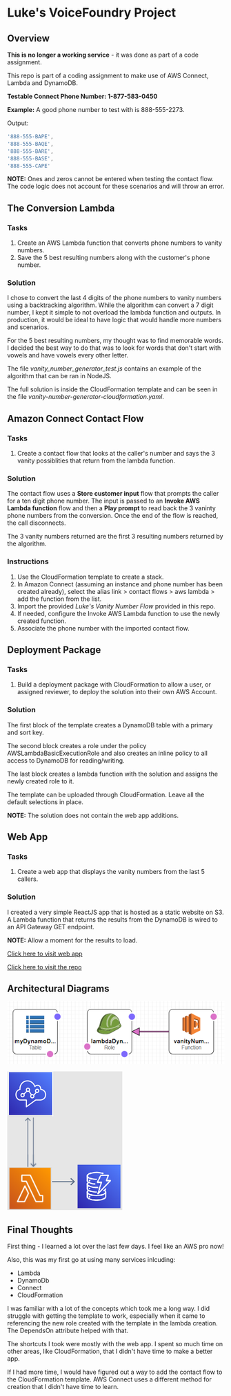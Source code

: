 # Luke's VoiceFoundry Project
## Overview

**This is no longer a working service** - it was done as part of a code assignment.

This repo is part of a coding assignment to make use of AWS Connect, Lambda and DynamoDB.

**Testable Connect Phone Number: 1-877-583-0450**

**Example:** A good phone number to test with is 888-555-2273.

Output:
```javascript
'888-555-BAPE',
'888-555-BAQE',
'888-555-BARE',
'888-555-BASE',
'888-555-CAPE'
```

**NOTE:** Ones and zeros cannot be entered when testing the contact flow. The 
code logic does not account for these scenarios and will throw an error.

## The Conversion Lambda
### Tasks
1. Create an AWS Lambda function that converts phone numbers to vanity numbers.
2. Save the 5 best resulting numbers along with the customer's
phone number.

### Solution
I chose to convert the last 4 digits of the phone numbers to vanity numbers 
using a backtracking algorithm. While the algorithm can convert a 7 digit
number, I kept it simple to not overload the lambda function and outputs.
In production, it would be ideal to have logic that would handle more numbers
and scenarios. 

For the 5 best resulting numbers, my thought was to find memorable words.
I decided the best way to do that was to look for words that don't start with
 vowels and have vowels every other letter.

The file *vanity_number_generator_test.js* contains an example of the 
algorithm that can be ran in NodeJS. 

The full solution is inside the CloudFormation template and
can be seen in the file *vanity-number-generator-cloudformation.yaml*.

## Amazon Connect Contact Flow

### Tasks
1. Create a contact flow that looks at the caller's number and says the
3 vanity possiblities that return from the lambda function. 

### Solution
The contact flow uses a **Store customer input** flow that prompts the 
caller for a ten digit phone number. The input is passed to an 
**Invoke AWS Lambda function** flow and then a **Play prompt** to read back the 
3 vaninty phone numbers from the conversion. Once the end of the flow is 
reached, the call disconnects. 

The 3 vanity numbers returned are the first 3 resulting numbers returned 
by the algorithm.  

### Instructions
1. Use the CloudFormation template to create a stack.
2. In Amazon Connect (assuming an instance and phone number has been
created already), select the alias link > contact flows > aws lambda > 
add the function from the list.
3. Import the provided *Luke's Vanity Number Flow* provided in this repo.
4. If needed, configure the Invoke AWS Lambda function to use the newly 
created function.
5. Associate the phone number with the imported contact flow. 

## Deployment Package

### Tasks
1. Build a deployment package with CloudFormation to allow a user, or 
assigned reviewer, to deploy the solution into their own AWS Account. 

### Solution
The first block of the template creates a DynamoDB table with a 
primary and sort key. 

The second block creates a role under the policy 
AWSLambdaBasicExecutionRole and also creates an inline policy to all 
access to DynamoDB for reading/writing. 

The last block creates a lambda function with the solution and assigns the
newly created role to it. 

The template can be uploaded through CloudFormation. Leave all 
the default selections in place. 

**NOTE:** The solution does not contain the web app additions.

## Web App
### Tasks
1. Create a web app that displays the vanity numbers from the last 5 callers.

### Solution
I created a very simple ReactJS app that is hosted as a static website on S3. 
A Lambda function that returns the results from the DynamoDB is wired to an 
API Gateway GET endpoint. 

**NOTE:** Allow a moment for the results to load. 

 [Click here to visit web app](http://vanitynumbers.com.s3-website-us-east-1.amazonaws.com)
 
 [Click here to visit the repo](https://github.com/lyaegel88/Lukes-VoiceFoundry-ReactJS-App)

## Architectural Diagrams
![CloudFoundry Diagram](cloudfoundry_diagram.png)

![Architectural Diagram](architectural_diagram_2.png)

## Final Thoughts
First thing - I learned a lot over the last few days. I feel like an 
AWS pro now!

Also, this was my first go at using many services inlcuding:
* Lambda
* DynamoDb
* Connect
* CloudFormation

I was familiar with a lot of the concepts which took me a long way. 
I did struggle with getting the template to work, especially 
when it came to referencing the new role created with the template 
 in the lambda creation. The DependsOn attribute helped with that. 
 
 The shortcuts I took were mostly with the web app. I spent so much 
 time on other areas, like CloudFormation, that I didn't have time to 
 make a better app. 
 
 If I had more time, I would have figured out a way to add the contact flow 
 to the CloudFormation template. AWS Connect uses a different method for creation that I 
 didn't have time to learn.  

